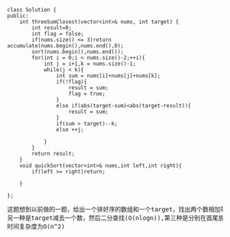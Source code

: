 ```
class Solution {
public:
    int threeSumClosest(vector<int>& nums, int target) {
        int result=0;
        int flag = false;
        if(nums.size() <= 3)return accumulate(nums.begin(),nums.end(),0);
        sort(nums.begin(),nums.end());
        for(int i = 0;i < nums.size()-2;++i){
            int j = i+1,k = nums.size()-1;
            while(j < k){
                int sum = nums[i]+nums[j]+nums[k];
                if(!flag){
                    result = sum;
                    flag = true;
                }
                else if(abs(target-sum)<abs(target-result)){
                    result = sum;
                }
                if(sum > target)--k;
                else ++j;
                    
            }
        }
        return result;
    }
    void quickSort(vector<int>& nums,int left,int right){
        if(left >= right)return;
        
    }
    
};
```
<pre>这题想到以前做的一题，给出一个排好序的数组和一个target，找出两个数相加等于target，一个方法是双重for循环O(n^2),
另一种是target减去一个数，然后二分查找(O(nlogn)),第三种是分别在首尾放两个指针不断向中间移动(O(n))，所以这题如果在外层for循环内套上这种方法
时间复杂度为O(n^2)</pre>
